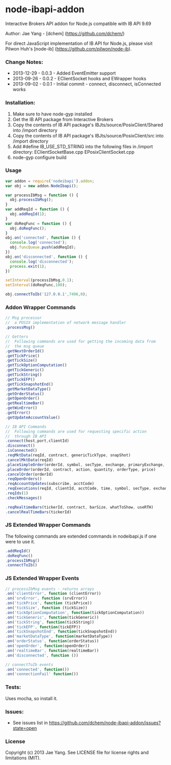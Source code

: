 node-ibapi-addon
================

Interactive Brokers API addon for Node.js compatible with IB API 9.69

Author: Jae Yang - [dchem] (https://github.com/dchem/)

For direct JavaScript implementation of IB API for Node.js, please visit Pilwon Huh's [node-ib] (https://github.com/pilwon/node-ib).


### Change Notes:

* 2013-12-29 - 0.0.3 - Added EventEmitter support
* 2013-09-26 - 0.0.2 - EClientSocket hooks and EWrapper hooks
* 2013-09-02 - 0.0.1 - Initial commit - connect, disconnect, isConnected works

### Installation:

1. Make sure to have node-gyp installed
2. Get the IB API package from Interactive Brokers
3. Copy the contents of IB API package's 
    IBJts/source/PosixClient/Shared into /import directory
4. Copy the contents of IB API package's
    IBJts/source/PosixClient/src into /import directory
5. Add #define IB_USE_STD_STRING into the following files in /import directory:
    EClientSocketBase.cpp
    EPosixClientSocket.cpp
6. node-gyp configure build

### Usage
```js
var addon = require('nodeibapi').addon;
var obj = new addon.NodeIbapi();

var processIbMsg = function () {
  obj.processIbMsg();
}
var addReqId = function () {
  obj.addReqId(1);
}
var doReqFunc = function () {
  obj.doReqFunc();
}
obj.on('connected', function () {
  console.log('connected');
  obj.funcQueue.push(addReqId);
})
obj.on('disconnected', function () {
  console.log('disconnected');
  process.exit(1);
})

setInterval(processIbMsg,0.1);
setInterval(doReqFunc,100);

obj.connectToIb('127.0.0.1',7496,0);
```

### Addon Wrapper Commands
```js
// Msg processor
//  a POSIX implementation of network message handler
.processMsg()

// Getters
//  Following commands are used for getting the incoming data from 
//  the msg queue 
.getNextOrderId()
.getTickPrice()
.getTickSize()
.getTickOptionComputation()
.getTickGeneric()
.getTickString()
.getTickEFP()
.getTickSnapshotEnd()
.getMarketDataType()
.getOrderStatus()
.getOpenOrder()
.getRealtimeBar()
.getWinError()
.getError()
.getUpdateAccountValue()

// IB API Commands
//  Following commands are used for requesting specific action 
//  through IB API
.connect(host,port,clientId)
.disconnect()
.isConnected()
.reqMktData(reqId, contract, genericTickType, snapShot)
.cancelMktData(reqId)
.placeSimpleOrder(orderId, symbol, secType, exchange, primaryExchange, currency, action, quantity, orderType, price)
.placeOrder(orderId, contract, action, quantity, orderType, price)
.cancelOrder(orderId)
.reqOpenOrders()
.reqAccountUpdates(subscribe, acctCode)
.reqExecutions(reqId, clientId, acctCode, time, symbol, secType, exchange, side)
.reqIds(1)
.checkMessages()

.reqRealtimeBars(tickerId, contract, barSize, whatToShow, useRTH)
.cancelRealTimeBars(tickerId)
```

### JS Extended Wrapper Commands
The following commands are extended commands in nodeibapi.js if one were to use it.
```js
.addReqId()
.doReqFunc()
.processIbMsg()
.connectToIb()
```

### JS Extended Wrapper Events
```js
// processIbMsg events - returns arrays
.on('clientError', function (clientError))
.on('srvError', function (srvError))
.on('tickPrice', function (tickPrice))
.on('tickSize', function (tickSize))
.on('tickOptionComputation', function(tickOptionComputation))
.on('tickGeneric', function(tickGeneric))
.on('tickString', function(tickString))
.on('tickEFP', function(tickEFP))
.on('tickSnapshotEnd', function(tickSnapshotEnd))
.on('marketDataType', function(marketDataType))
.on('orderStatus', function(orderStatus))
.on('openOrder', function(openOrder))
.on('realtimeBar', function(realtimeBar))
.on('disconnected', function ())

// connectToIb events
.on('connected', function())
.on('connectionFail' function())
```

### Tests:
Uses mocha, so install it.

### Issues:
* See issues list in https://github.com/dchem/node-ibapi-addon/issues?state=open

### License
Copyright (c) 2013 Jae Yang. See LICENSE file for license rights and limitations (MIT).
